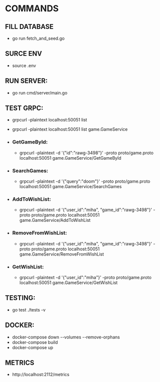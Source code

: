 # COMMANDS

## FILL DATABASE

- go run fetch_and_seed.go

## SURCE ENV

- source .env

## RUN SERVER:

- go run cmd/server/main.go

## TEST GRPC:

- grpcurl -plaintext localhost:50051 list
- grpcurl -plaintext localhost:50051 list game.GameService

- ### GetGameById:

  - grpcurl -plaintext -d '{"id":"rawg-3498"}' -proto proto/game.proto localhost:50051 game.GameService/GetGameById

- ### SearchGames:

  - grpcurl -plaintext -d '{"query":"doom"}' -proto proto/game.proto localhost:50051 game.GameService/SearchGames

- ### AddToWishList:

  - grpcurl -plaintext -d '{"user_id":"miha", "game_id":"rawg-3498"}' -proto proto/game.proto localhost:50051 game.GameService/AddToWishList

- ### RemoveFromWishList:

  - grpcurl -plaintext -d '{"user_id":"miha", "game_id":"rawg-3498"}' -proto proto/game.proto localhost:50051 game.GameService/RemoveFromWishList

- ### GetWishList:

  - grpcurl -plaintext -d '{"user_id":"miha"}' -proto proto/game.proto localhost:50051 game.GameService/GetWishList

## TESTING:

- go test ./tests -v

## DOCKER:

- docker-compose down --volumes --remove-orphans
- docker-compose build
- docker-compose up

## METRICS

- http://localhost:2112/metrics
